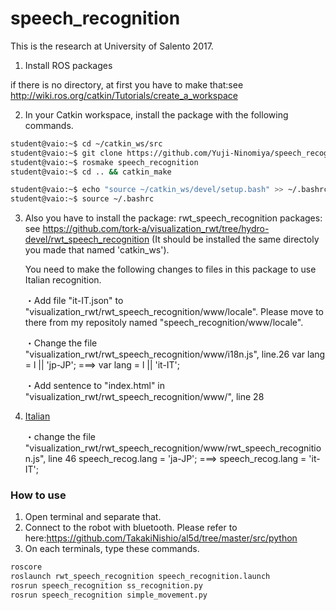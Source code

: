 # speech_recognition
This is the research at University of Salento 2017.

1. Install ROS packages

if there is no directory, at first you have to make that:see http://wiki.ros.org/catkin/Tutorials/create_a_workspace

2. In your Catkin workspace, install the package with the following commands.

```bash
student@vaio:~$ cd ~/catkin_ws/src
student@vaio:~$ git clone https://github.com/Yuji-Ninomiya/speech_recognition.git speech_recognition
student@vaio:~$ rosmake speech_recognition
student@vaio:~$ cd .. && catkin_make
```
```bash
student@vaio:~$ echo "source ~/catkin_ws/devel/setup.bash" >> ~/.bashrc
student@vaio:~$ source ~/.bashrc
```

3. Also you have to install the package:  rwt_speech_recognition packages:  see
https://github.com/tork-a/visualization_rwt/tree/hydro-devel/rwt_speech_recognition (It should be installed the same directoly you made that named 'catkin_ws').

	You need to make the following changes to files in this package to use Italian recognition.

	・Add file "it-IT.json" to "visualization_rwt/rwt_speech_recognition/www/locale". Please move to there from my repositoly named "speech_recognition/www/locale".

	・Change the file "visualization_rwt/rwt_speech_recognition/www/i18n.js", line.26
		var lang = l || 'jp-JP';  ===>  var lang = l || 'it-IT';

	・Add sentence to "index.html" in "visualization_rwt/rwt_speech_recognition/www/", line 28
		<li data-value="it-IT"><a href="#">Italian</a></li>

	・change the file "visualization_rwt/rwt_speech_recognition/www/rwt_speech_recognition.js", line 46
		speech_recog.lang = 'ja-JP';  ===>  speech_recog.lang = 'it-IT';

### How to use

1. Open terminal and separate that.
2. Connect to the robot with bluetooth. Please refer to here:https://github.com/TakakiNishio/al5d/tree/master/src/python
3. On each terminals, type these commands.

```bash
roscore
roslaunch rwt_speech_recognition speech_recognition.launch
rosrun speech_recognition ss_recognition.py
rosrun speech_recognition simple_movement.py
```
